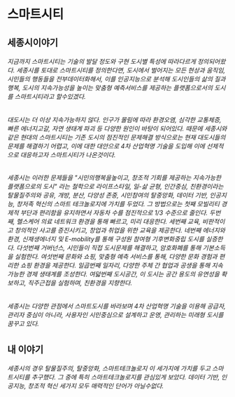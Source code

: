 # 스마트시티

## 세종시이야기

###### 지금까지 스마트시티는 기술의 발달 정도와 구현 도시별 특성에 따라다르게 정의되어왔다. 세종시를 토대로 스마트시티를 정의한다면, 도시에서 벌어지는 모든 현상과 움직임, 시민들의 행동들을 전부데이터화해서, 이를 인공지능으로 분석해 도시인들의 삶의 질과 행복, 도시의 지속가능성을 높이는 맞춤형 예측서비스를 제공하는 플랫폼으로서의 도시를 스마트시티라고 할수있겠다. 
###### 대도시는 더 이상 지속가능하지 않다. 인구가 몰림에 따라 환경오염, 심각한 교통체증, 빠른 에너지고갈, 자연 생태계 파괴 등 다양한 원인이 바탕이 되어있다. 때문에 세종시와 같은 현대의 스마트시티는 기존 도시의 점진적인 문제해결 방식으로는 현재 대도시들의 문제를 해결하기 어렵고, 이에 대한 대안으로 4차 산업혁명 기술을 도입해 이에 선제적으로 대응하고자 스마트시티가 나온것이다.
###### 세종시는 이러한 문제들을 "시민의행복을높이고, 창조적 기회를 제공하는 지속가능한 플랫폼으로의 도시" 라는 철학으로 라이프스타일, 일-삶 균형, 인간중심, 친환경이라는 탈물질주의와 공유, 개방, 분산, 다양성 존중, 시민참여의 탈중앙화, 데이터 기반, 인공지능, 창저족 혁신의 스마트 테크놀로지에 가치를 두었다. 그 방법으로는 첫째 모빌리티 경제적 부단과 편리함을 유지하면서 자동차 수를 점진적으로 1/3 수준으로 줄인다. 두번째, 헬스케어 의료 네트워크 환경을 통해 빠르고, 미리 대응한다. 세번째 교육, 비판적이고 창의적인 사고를 증진시키고, 창업과 취업을 위한 교육을 제공한다. 네번째 에너지와 환경, 신재생에너지 및 E-mobility를 통해 구성원 참여형 기후변화중립 도시를 실증한다. 다섯번째 거버넌스, 시민들이 직접 도시문제를 해결하고, 암호화폐를 통해 기본소득을 실험한다. 여섯번째 문화와 쇼핑, 맞춤형 예측 서비스를 통해, 다양한 문화 경험과 편리한 쇼핑 환경을 제공한다. 일곱번째 일자리, 다양한 주체 간 협업과 공생을 통해 지속가능한 경제 생태계를 조성한다. 여덟번째 도시공간, 이 도시는 공간 용도의 유연성을 확보하고, 직주근접을 실험하며, 친환경을 지향한다.
###### 세종시는 다양한 관점에서 스마트도시를 바라보며 4차 산업혁명 기술을 이용해 공급자, 관리자 중심이 아니라, 사용자인 시민중심으로 설계하고 운영, 관리하는 미래형 도시를 꿈꾸고 있다.

## 내 이야기

###### 세종시의 경우 탈물질주의, 탈중앙화, 스마트테크놀로지 이 세가지에 가치를 두고 스마트시티를 추구했다. 그 중에 특히 스마트테크놀로지를 관심있게 보았다. 데이터 기반, 인공지능, 창조적 혁신 세가지 모두 매력적인 단어가 아닐수없다. 
